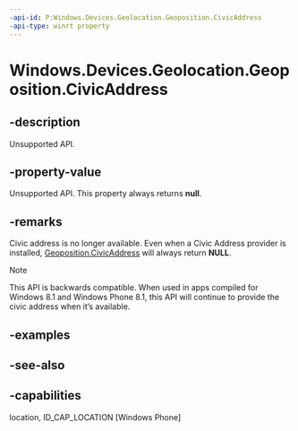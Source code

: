 ----api-id: P:Windows.Devices.Geolocation.Geoposition.CivicAddress
-api-type: winrt property
---<!-- Property syntaxpublic Windows.Devices.Geolocation.CivicAddress CivicAddress { get; }--># Windows.Devices.Geolocation.Geoposition.CivicAddress## -descriptionUnsupported API.## -property-valueUnsupported API. This property always returns **null**.## -remarksCivic address is no longer available. Even when a Civic Address provider is installed, [Geoposition.CivicAddress](geoposition_civicaddress.md) will always return **NULL**.> [!NOTE]> This API is backwards compatible. When used in apps compiled for Windows 8.1 and Windows Phone 8.1, this API will continue to provide the civic address when it’s available.## -examples## -see-also## -capabilitieslocation, ID_CAP_LOCATION [Windows Phone]